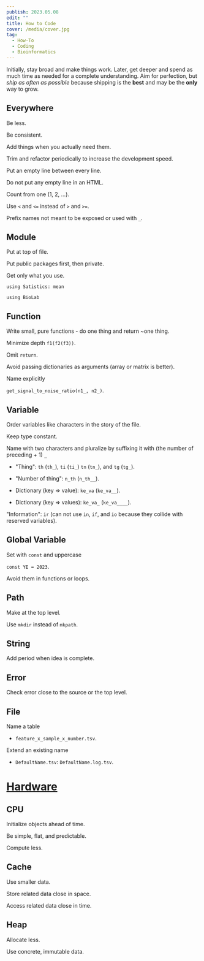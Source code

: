 ```yaml
---
publish: 2023.05.08
edit: ""
title: How to Code
cover: /media/cover.jpg
tag:
  - How-To
  - Coding
  - Bioinformatics
---
```


Initially, stay broad and make things work.
Later, get deeper and spend as much time as needed for a complete understanding.
Aim for perfection, but _ship as often as possible_ because shipping is the **best** and may be the **only** way to grow.

## Everywhere

Be less.

Be consistent.

Add things when you actually need them.

Trim and refactor periodically to increase the development speed.

Put an empty line between every line.

Do not put any empty line in an HTML.

Count from one (1, 2, ...).

Use `<` and `<=` instead of `>` and `>=`.

Prefix names not meant to be exposed or used with `_`.

## Module

Put at top of file.

Put public packages first, then private.

Get only what you use.

```
using Satistics: mean

using BioLab
```

## Function

Write small, pure functions - do one thing and return ~one thing.

Minimize depth `f1(f2(f3))`.

Omit `return`.

Avoid passing dictionaries as arguments (array or matrix is better).

Name explicitly

`get_signal_to_noise_ratio(n1_, n2_)`.

## Variable

Order variables like characters in the story of the file.

Keep type constant.

Name with two characters and pluralize by suffixing it with (the number of preceding + 1) `_`

- "Thing": `th` (`th_`), `ti` (`ti_`) `tn` (`tn_`), and `tg` (`tg_`).

- "Number of thing": `n_th` (`n_th__`).

- Dictionary (key => value): `ke_va` (`ke_va__`).

- Dictionary (key => values): `ke_va_` (`ke_va____`).

"Information": `ir` (can not use `in`, `if`, and `io` because they collide with reserved variables).

## Global Variable

Set with `const` and uppercase

`const YE = 2023`.

Avoid them in functions or loops.

## Path

Make at the top level.

Use `mkdir` instead of `mkpath`.

## String

Add period when idea is complete.

## Error

Check error close to the source or the top level.

## File

Name a table

- `feature_x_sample_x_number.tsv`.

Extend an existing name

- `DefaultName.tsv`: `DefaultName.log.tsv`.

# [Hardware](hardware.md)

## CPU

Initialize objects ahead of time.

Be simple, flat, and predictable.

Compute less.

## Cache

Use smaller data.

Store related data close in space.

Access related data close in time.

## Heap

Allocate less.

Use concrete, immutable data.
